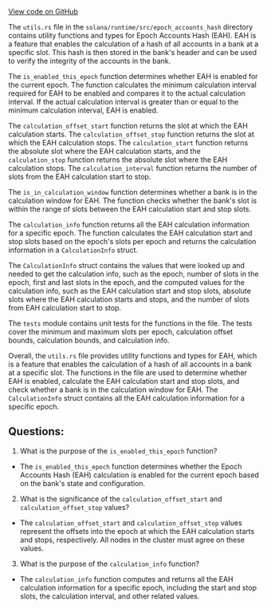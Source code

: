 [View code on GitHub](https://github.com/solana-labs/solana/blob/master/runtime/src/epoch_accounts_hash/utils.rs)

The `utils.rs` file in the `solana/runtime/src/epoch_accounts_hash` directory contains utility functions and types for Epoch Accounts Hash (EAH). EAH is a feature that enables the calculation of a hash of all accounts in a bank at a specific slot. This hash is then stored in the bank's header and can be used to verify the integrity of the accounts in the bank.

The `is_enabled_this_epoch` function determines whether EAH is enabled for the current epoch. The function calculates the minimum calculation interval required for EAH to be enabled and compares it to the actual calculation interval. If the actual calculation interval is greater than or equal to the minimum calculation interval, EAH is enabled.

The `calculation_offset_start` function returns the slot at which the EAH calculation starts. The `calculation_offset_stop` function returns the slot at which the EAH calculation stops. The `calculation_start` function returns the absolute slot where the EAH calculation starts, and the `calculation_stop` function returns the absolute slot where the EAH calculation stops. The `calculation_interval` function returns the number of slots from the EAH calculation start to stop.

The `is_in_calculation_window` function determines whether a bank is in the calculation window for EAH. The function checks whether the bank's slot is within the range of slots between the EAH calculation start and stop slots.

The `calculation_info` function returns all the EAH calculation information for a specific epoch. The function calculates the EAH calculation start and stop slots based on the epoch's slots per epoch and returns the calculation information in a `CalculationInfo` struct.

The `CalculationInfo` struct contains the values that were looked up and needed to get the calculation info, such as the epoch, number of slots in the epoch, first and last slots in the epoch, and the computed values for the calculation info, such as the EAH calculation start and stop slots, absolute slots where the EAH calculation starts and stops, and the number of slots from EAH calculation start to stop.

The `tests` module contains unit tests for the functions in the file. The tests cover the minimum and maximum slots per epoch, calculation offset bounds, calculation bounds, and calculation info.

Overall, the `utils.rs` file provides utility functions and types for EAH, which is a feature that enables the calculation of a hash of all accounts in a bank at a specific slot. The functions in the file are used to determine whether EAH is enabled, calculate the EAH calculation start and stop slots, and check whether a bank is in the calculation window for EAH. The `CalculationInfo` struct contains all the EAH calculation information for a specific epoch.
## Questions: 
 1. What is the purpose of the `is_enabled_this_epoch` function?
- The `is_enabled_this_epoch` function determines whether the Epoch Accounts Hash (EAH) calculation is enabled for the current epoch based on the bank's state and configuration.

2. What is the significance of the `calculation_offset_start` and `calculation_offset_stop` values?
- The `calculation_offset_start` and `calculation_offset_stop` values represent the offsets into the epoch at which the EAH calculation starts and stops, respectively. All nodes in the cluster must agree on these values.

3. What is the purpose of the `calculation_info` function?
- The `calculation_info` function computes and returns all the EAH calculation information for a specific epoch, including the start and stop slots, the calculation interval, and other related values.
